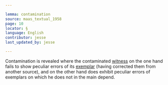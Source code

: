 ```yaml
---

lemma: contamination
source: maas_textual_1958
page: 10
locator: §
language: English
contributor: jesse
last_updated_by: jesse

---
```

Contamination is revealed where the contaminated [witness](witness.html) on the one hand fails to show peculiar errors of its [exemplar](exemplar.html) (having corrected them from another source), and on the other hand does exhibit peculiar errors of exemplars on which he does not in the main depend.
